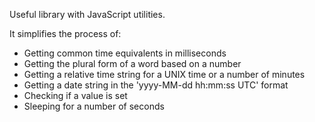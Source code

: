Useful library with JavaScript utilities.

It simplifies the process of:

- Getting common time equivalents in milliseconds
- Getting the plural form of a word based on a number
- Getting a relative time string for a UNIX time or a number of minutes
- Getting a date string in the 'yyyy-MM-dd hh:mm:ss UTC' format
- Checking if a value is set
- Sleeping for a number of seconds
